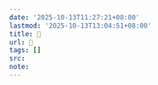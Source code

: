 ```yaml
---
date: '2025-10-13T11:27:21+08:00'
lastmod: '2025-10-13T13:04:51+08:00'
title: 󰗈
url: 󰗈
tags: []
src:
note:
---
```

